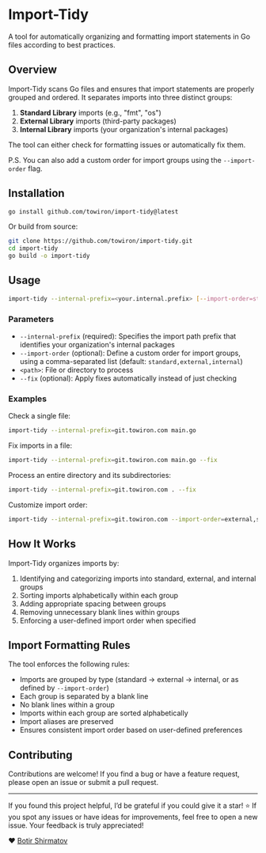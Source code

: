 # Import-Tidy

A tool for automatically organizing and formatting import statements in Go files according to best practices.

## Overview

Import-Tidy scans Go files and ensures that import statements are properly grouped and ordered. It separates imports into three distinct groups:

1. **Standard Library** imports (e.g., "fmt", "os")
2. **External Library** imports (third-party packages)
3. **Internal Library** imports (your organization's internal packages)

The tool can either check for formatting issues or automatically fix them.

P.S. You can also add a custom order for import groups using the `--import-order` flag.

## Installation

```bash
go install github.com/towiron/import-tidy@latest
```

Or build from source:

```bash
git clone https://github.com/towiron/import-tidy.git
cd import-tidy
go build -o import-tidy
```

## Usage

```bash
import-tidy --internal-prefix=<your.internal.prefix> [--import-order=standard,external,internal] <path> [--fix]
```

### Parameters

- `--internal-prefix` (required): Specifies the import path prefix that identifies your organization's internal packages
- `--import-order` (optional): Define a custom order for import groups, using a comma-separated list (default: `standard,external,internal`)
- `<path>`: File or directory to process
- `--fix` (optional): Apply fixes automatically instead of just checking

### Examples

Check a single file:

```bash
import-tidy --internal-prefix=git.towiron.com main.go
```

Fix imports in a file:

```bash
import-tidy --internal-prefix=git.towiron.com main.go --fix
```

Process an entire directory and its subdirectories:

```bash
import-tidy --internal-prefix=git.towiron.com . --fix
```

Customize import order:

```bash
import-tidy --internal-prefix=git.towiron.com --import-order=external,standard,internal . --fix
```

## How It Works

Import-Tidy organizes imports by:

1. Identifying and categorizing imports into standard, external, and internal groups
2. Sorting imports alphabetically within each group
3. Adding appropriate spacing between groups
4. Removing unnecessary blank lines within groups
5. Enforcing a user-defined import order when specified

## Import Formatting Rules

The tool enforces the following rules:

- Imports are grouped by type (standard → external → internal, or as defined by `--import-order`)
- Each group is separated by a blank line
- No blank lines within a group
- Imports within each group are sorted alphabetically
- Import aliases are preserved
- Ensures consistent import order based on user-defined preferences

## Contributing

Contributions are welcome! If you find a bug or have a feature request, please open an issue or submit a pull request.

---

If you found this project helpful, I’d be grateful if you could give it a star! ⭐ If you spot any issues or have ideas for improvements, feel free to open a new issue. Your feedback is truly appreciated!

❤️ [Botir Shirmatov](https://github.com/towiron)
